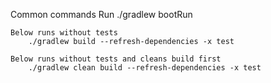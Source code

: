 Common commands
    Run
        ./gradlew bootRun

    Below runs without tests
        ./gradlew build --refresh-dependencies -x test
    
    Below runs without tests and cleans build first
        ./gradlew clean build --refresh-dependencies -x test

    